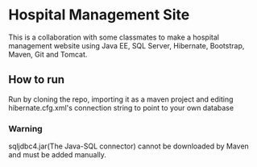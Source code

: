 # Hospital Management Site

This is a collaboration with some classmates to make a hospital management website using Java EE, SQL Server, Hibernate, Bootstrap, Maven, Git and Tomcat.

<h2>How to run</h2>
Run by cloning the repo, importing it as a maven project and editing hibernate.cfg.xml's connection string to point to your own database

<h3>Warning</h3>
sqljdbc4.jar(The Java-SQL connector) cannot be downloaded by Maven and must be added manually.
